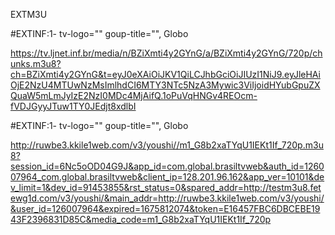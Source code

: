 EXTM3U

#EXTINF:1- tv-logo="" goup-title="", Globo

https://tv.ljnet.inf.br/media/n/BZiXmti4y2GYnG/a/BZiXmti4y2GYnG/720p/chunks.m3u8?ch=BZiXmti4y2GYnG&t=eyJ0eXAiOiJKV1QiLCJhbGciOiJIUzI1NiJ9.eyJleHAiOjE2NzU4MTUwNzMsImlhdCI6MTY3NTc5NzA3Mywic3ViIjoidHYubGpuZXQuaW5mLmJyIzE2NzI0MDc4MjAifQ.1oPuVqHNGv4REOcm-fVDJGyyJTuw1TY0JEdjt8xdlbI

#EXTINF:1- tv-logo="" goup-title="", Globo

http://ruwbe3.kkile1web.com/v3/youshi//m1_G8b2xaTYqU1IEKt1If_720p.m3u8?session_id=6Nc5oOD04G9J&app_id=com.global.brasiltvweb&auth_id=126007964_com.global.brasiltvweb&client_ip=128.201.96.162&app_ver=10101&dev_limit=1&dev_id=91453855&rst_status=0&spared_addr=http://testm3u8.fetewg1d.com/v3/youshi/&main_addr=http://ruwbe3.kkile1web.com/v3/youshi/&user_id=126007964&expired=1675812074&token=E16457FBC6DBCEBE1943F2396831D85C&media_code=m1_G8b2xaTYqU1IEKt1If_720p


